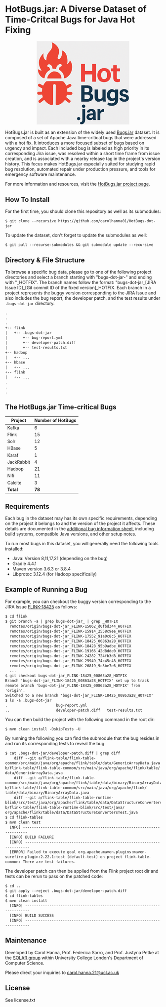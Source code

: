 # HotBugs.jar: A Diverse Dataset of Time-Critcal Bugs for Java Hot Fixing

<p align="center">
  <img src="logo.png" alt="HotBugs.jar Logo" width="300"/>
</p>

HotBugs.jar is built as an extension of the widely used [Bugs.jar](https://github.com/bugs-dot-jar/bugs-dot-jar) dataset. It is composed of a set of Apache Java time-critical bugs that were addressed with a hot fix. It introduces a more focused subset of bugs based on urgency and impact. Each included bug is labeled as high priority in its corresponding Jira issue, was resolved within a short time frame from issue creation, and is associated with a nearby release tag in the project's version history. This focus makes HotBugs.jar especially suited for studying rapid bug resolution, automated repair under production pressure, and tools for emergency software maintenance.

For more information and resources, visit the [HotBugs.jar project page](https://solar.cs.ucl.ac.uk/os/hotfixbenchmark.html).

## How To Install

For the first time, you should clone this repository as well as its submodules:
```
$ git clone --recursive https://github.com/carolhanna01/HotBugs-dot-jar
```

To update the dataset, don't forget to update the submodules as well:
```
$ git pull --recurse-submodules && git submodule update --recursive
```

## Directory & File Structure
To browse a specific bug data, please go to one of the following project directories and select a branch starting with "bugs-dot-jar-" and ending with "\_HOTFIX".  The branch names follow the format: "bugs-dot-jar\_\[JIRA Issue ID\]\_\[Git commit ID of the fixed version\]\_HOTFIX.  Each branch in a project represents the buggy version corresponding to the JIRA Issue and also includes the bug report, the developer patch, and the test results under `.bugs-dot-jar` directory.
```
.
.
.
+-- flink
|   +-- .bugs-dot-jar
|       +-- bug-report.yml
|       +-- developer-patch.diff
|       +-- test-results.txt
+-- hadoop
|   +-- ...
+-- hbase
|   +-- ...
+-- flink
|   +-- ...
.
.
.
```

## The HotBugs.jar Time-critical Bugs

| Project    | Number of HotBugs |
| -------- | ------- |
| Kafka  | 6    |
| Flink | 15     |
| Solr    | 12    |
| HBase  | 5    |
| Karaf | 1     |
| JackRabbit    | 4    |
| Hadoop  | 21    |
| Nifi | 11     |
| Calcite    | 3    |
| **Total**    | **78**    |

## Requirements
Each bug in the dataset may has its own specific requirements, depending on the project it belongs to and the version of the project it affects. These details are documented in the [additional bug information sheet](https://docs.google.com/spreadsheets/d/1oOOJ3CexSJemAFUedXL9inDIqLWjDZ4Furg22MMc8VE/edit?gid=1536192333#gid=1536192333), including build systems, compatible Java versions, and other setup notes.

To run most bugs in this dataset, you will generally need the following tools installed:

- Java: Version 8,11,17,21 (depending on the bug)
- Gradle 4.4.1
- Maven version 3.6.3 or 3.8.4
- Libprotoc 3.12.4 (for Hadoop specifically)

## Example of Running a Bug

For example, you can checkout the buggy version corresponding to the JIRA Issue [FLINK-18425]([https://issues.apache.org/jira/browse/ACCUMULO-1051](https://issues.apache.org/jira/browse/FLINK-18425)) as follows:
```
$ cd flink
$ git branch -a | grep bugs-dot-jar_ | grep _HOTFIX
  remotes/origin/bugs-dot-jar_FLINK-15062_d0fbd344_HOTFIX
  remotes/origin/bugs-dot-jar_FLINK-15914_2558c9ee_HOTFIX
  remotes/origin/bugs-dot-jar_FLINK-17552_91a0c8c5_HOTFIX
  remotes/origin/bugs-dot-jar_FLINK-18425_00863a28_HOTFIX
  remotes/origin/bugs-dot-jar_FLINK-18428_95b9adbe_HOTFIX
  remotes/origin/bugs-dot-jar_FLINK-19166_42d8dde0_HOTFIX
  remotes/origin/bugs-dot-jar_FLINK-24282_724fb3d8_HOTFIX
  remotes/origin/bugs-dot-jar_FLINK-25949_74c45c48_HOTFIX
  remotes/origin/bugs-dot-jar_FLINK-26819_9c3be7e6_HOTFIX
  ...
$ git checkout bugs-dot-jar_FLINK-18425_00863a28_HOTFIX
Branch 'bugs-dot-jar_FLINK-18425_00863a28_HOTFIX' set up to track remote branch 'bugs-dot-jar_FLINK-18425_00863a28_HOTFIX' from 'origin'.
Switched to a new branch 'bugs-dot-jar_FLINK-18425_00863a28_HOTFIX'
$ ls -a .bugs-dot-jar
.                      bug-report.yml         
..                     developer-patch.diff   test-results.txt
```

You can then build the project with the following command in the root dir:

```
$ mvn clean install -DskipTests -U
```
By running the following you can find the submodule that the bug resides in and run its corresponding tests to reveal the bug:
```
$ cat .bugs-dot-jar/developer-patch.diff | grep diff
    diff --git a/flink-table/flink-table-common/src/main/java/org/apache/flink/table/data/GenericArrayData.java b/flink-table/flink-table-common/src/main/java/org/apache/flink/table/        data/GenericArrayData.java
    diff --git a/flink-table/flink-table-common/src/main/java/org/apache/flink/table/data/binary/BinaryArrayData.java b/flink-table/flink-table-common/src/main/java/org/apache/flink/        table/data/binary/BinaryArrayData.java
    diff --git a/flink-table/flink-table-runtime-blink/src/test/java/org/apache/flink/table/data/DataStructureConvertersTest.java b/flink-table/flink-table-runtime-blink/src/test/java/      org/apache/flink/table/data/DataStructureConvertersTest.java
$ cd flink-tables
$ mvn clean test
  INFO] ------------------------------------------------------------------------
  [INFO] BUILD FAILURE
  [INFO] ------------------------------------------------------------------------
  [ERROR] Failed to execute goal org.apache.maven.plugins:maven-surefire-plugin:2.22.1:test (default-test) on project flink-table-common: There are test failures.
```
The developer patch can then be applied from the Flink project root dir and tests can be rerun to pass on the patched code:
```
$ cd ..
$ git apply --reject .bugs-dot-jar/developer-patch.diff
$ cd flink-tables
$ mvn clean install
  [INFO] ------------------------------------------------------------------------
  [INFO] BUILD SUCCESS
  [INFO] ------------------------------------------------------------------------
```
## Maintenance

Developed by Carol Hanna, Prof. Federica Sarro, and Prof. Justyna Petke at the [SOLAR group](https://solar.cs.ucl.ac.uk/) within University College London's Department of Computer Science. 

Please direct your inquiries to [carol.hanna.21@ucl.ac.uk](mailto:carol.hanna.21@ucl.ac.uk)

## License

See license.txt
